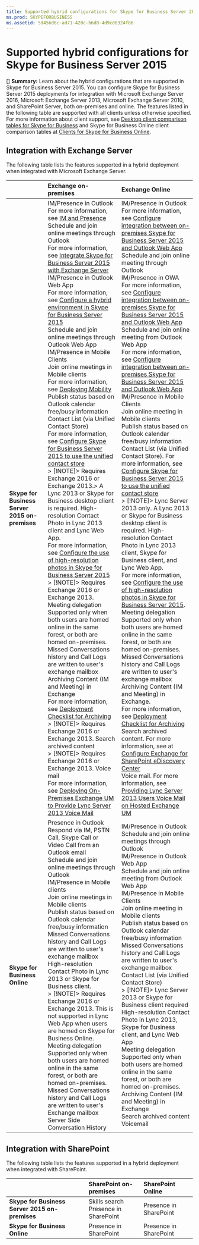 ```yaml
---
title: Supported hybrid configurations for Skype for Business Server 2015
ms.prod: SKYPEFORBUSINESS
ms.assetid: 5d456d6c-ad71-420c-b6d8-4d9cd0324f86
---
```




# Supported hybrid configurations for Skype for Business Server 2015
[] **Summary:** Learn about the hybrid configurations that are supported in Skype for Business Server 2015.
You can configure Skype for Business Server 2015 deployments for integration with Microsoft Exchange Server 2016, Microsoft Exchange Server 2013, Microsoft Exchange Server 2010, and SharePoint Server, both on-premises and online. The features listed in the following table are supported with all clients unless otherwise specified. For more information about client support, see  [Desktop client comparison tables for Skype for Business](desktop-client-comparison-tables-for-skype-for-business.md) and Skype for Business Online client comparison tables at [Clients for Skype for Business Online](https://go.microsoft.com/fwlink/p/?LinkId=281902).
  
    
    


## Integration with Exchange Server

The following table lists the features supported in a hybrid deployment when integrated with Microsoft Exchange Server. 
  
    
    


||**Exchange on-premises**|**Exchange Online**|
|:-----|:-----|:-----|
|**Skype for Business Server 2015 on-premises** <br/> | IM/Presence in Outlook <br/>  For more information, see [IM and Presence](http://technet.microsoft.com/library/6a93ae95-3b64-410b-ab72-74dea232f065.aspx) <br/>  Schedule and join online meetings through Outlook <br/>  For more information, see [Integrate Skype for Business Server 2015 with Exchange Server](integrate-skype-for-business-server-2015-with-exchange-server.md) <br/>  IM/Presence in Outlook Web App <br/>  For more information, see [Configure a hybrid environment in Skype for Business Server 2015](configure-a-hybrid-environment-in-skype-for-business-server-2015.md) <br/>  Schedule and join online meetings through Outlook Web App <br/>  IM/Presence in Mobile Clients <br/>  Join online meetings in Mobile clients <br/>  For more information, see [Deploying Mobility](http://technet.microsoft.com/library/f41e6b25-d2cd-43fd-a17b-22cfda8bcd4f.aspx) <br/>  Publish status based on Outlook calendar free/busy information <br/>  Contact List (via Unified Contact Store) <br/>  For more information, see [Configure Skype for Business Server 2015 to use the unified contact store](configure-skype-for-business-server-2015-to-use-the-unified-contact-store.md) <br/> > [!NOTE]>  Requires Exchange 2016 or Exchange 2013.>  A Lync 2013 or Skype for Business desktop client is required.           High-resolution Contact Photo in Lync 2013 client and Lync Web App. <br/>  For more information, see [Configure the use of high-resolution photos in Skype for Business Server 2015](configure-the-use-of-high-resolution-photos-in-skype-for-business-server-2015.md) <br/> > [!NOTE]>  Requires Exchange 2016 or Exchange 2013.           Meeting delegation <br/>  Supported only when both users are homed online in the same forest, or both are homed on-premises. <br/>  Missed Conversations history and Call Logs are written to user's exchange mailbox <br/>  Archiving Content (IM and Meeting) in Exchange <br/>  For more information, see [Deployment Checklist for Archiving](http://technet.microsoft.com/library/7479734d-be01-40d9-ad82-320a09d19d04.aspx) <br/> > [!NOTE]>  Requires Exchange 2016 or Exchange 2013.           Search archived content <br/> > [!NOTE]>  Requires Exchange 2016 or Exchange 2013.           Voice mail <br/>  For more information, see [Deploying On-Premises Exchange UM to Provide Lync Server 2013 Voice Mail](http://technet.microsoft.com/library/9673bd73-a3a3-425d-870f-04d801c6d0d5.aspx) <br/> | IM/Presence in Outlook <br/>  For more information, see [Configure integration between on-premises Skype for Business Server 2015 and Outlook Web App](configure-integration-between-on-premises-skype-for-business-server-2015-and-out.md) <br/>  Schedule and join online meeting through Outlook <br/>  IM/Presence in OWA <br/>  For more information, see [Configure integration between on-premises Skype for Business Server 2015 and Outlook Web App](configure-integration-between-on-premises-skype-for-business-server-2015-and-out.md) <br/>  Schedule and join online meeting from Outlook Web App <br/>  For more information, see [Configure integration between on-premises Skype for Business Server 2015 and Outlook Web App](configure-integration-between-on-premises-skype-for-business-server-2015-and-out.md) <br/>  IM/Presence in Mobile Clients <br/>  Join online meeting in Mobile clients <br/>  Publish status based on Outlook calendar free/busy information <br/>  Contact List (via Unified Contact Store). For more information, see [Configure Skype for Business Server 2015 to use the unified contact store](configure-skype-for-business-server-2015-to-use-the-unified-contact-store.md) <br/> > [!NOTE]>  Lync Server 2013 only. A Lync 2013 or Skype for Business desktop client is required.           High-resolution Contact Photo in Lync 2013 client, Skype for Business client, and Lync Web App. <br/>  For more information, see [Configure the use of high-resolution photos in Skype for Business Server 2015](configure-the-use-of-high-resolution-photos-in-skype-for-business-server-2015.md).  <br/>  Meeting delegation <br/>  Supported only when both users are homed online in the same forest, or both are homed on-premises. <br/>  Missed Conversations history and Call Logs are written to user's exchange mailbox <br/>  Archiving Content (IM and Meeting) in Exchange. <br/>  For more information, see [Deployment Checklist for Archiving](http://technet.microsoft.com/library/7479734d-be01-40d9-ad82-320a09d19d04.aspx) <br/>  Search archived content. For more information, see at [Configure Exchange for SharePoint eDiscovery Center](https://go.microsoft.com/fwlink/p/?LinkId=285448) <br/>  Voice mail. For more information, see [Providing Lync Server 2013 Users Voice Mail on Hosted Exchange UM](http://technet.microsoft.com/library/306d3fb5-231b-4f0b-b8d8-0d9083b5ed77.aspx) <br/> |
|**Skype for Business Online** <br/> | Presence in Outlook <br/>  Respond via IM, PSTN Call, Skype Call or Video Call from an Outlook email <br/>  Schedule and join online meetings through Outlook <br/>  IM/Presence in Mobile clients <br/>  Join online meetings in Mobile clients <br/>  Publish status based on Outlook calendar free/busy information <br/>  Missed Conversations history and Call Logs are written to user's exchange mailbox <br/>  High-resolution Contact Photo in Lync 2013 or Skype for Business client. <br/> > [!NOTE]>  Requires Exchange 2016 or Exchange 2013. This is not supported in Lync Web App when users are homed on Skype for Business Online.           Meeting delegation <br/>  Supported only when both users are homed online in the same forest, or both are homed on-premises. <br/>  Missed Conversations history and Call Logs are written to user's Exchange mailbox <br/>  Server Side Conversation History <br/> | IM/Presence in Outlook <br/>  Schedule and join online meetings through Outlook <br/>  IM/Presence in Outlook Web App <br/>  Schedule and join online meeting from Outlook Web App <br/>  IM/Presence in Mobile Clients <br/>  Join online meeting in Mobile clients <br/>  Publish status based on Outlook calendar free/busy information <br/>  Missed Conversations history and Call Logs are written to user's exchange mailbox <br/>  Contact List (via Unified Contact Store) <br/> > [!NOTE]>  Lync Server 2013 or Skype for Business client required           High-resolution Contact Photo in Lync 2013, Skype for Business client, and Lync Web App <br/>  Meeting delegation <br/>  Supported only when both users are homed online in the same forest, or both are homed on-premises. <br/>  Archiving Content (IM and Meeting) in Exchange <br/>  Search archived content <br/>  Voicemail <br/> |
   

## Integration with SharePoint

The following table lists the features supported in a hybrid deployment when integrated with SharePoint.
  
    
    


||**SharePoint on-premises**|**SharePoint Online**|
|:-----|:-----|:-----|
|**Skype for Business Server 2015 on-premises** <br/> | Skills search <br/>  Presence in SharePoint <br/> | Presence in SharePoint <br/> |
|**Skype for Business Online** <br/> | Presence in SharePoint <br/> | Presence in SharePoint <br/> |
   
